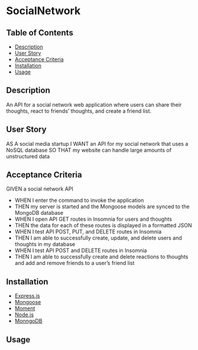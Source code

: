 # SocialNetwork

## Table of Contents
- [Description](#description)
- [User Story](#user-story)
- [Acceptance Criteria](#acceptance-criteria)
- [Installation](#installation)
- [Usage](#usage)



## Description

An API for a social network web application where users can share their thoughts, react to friends’ thoughts, and create a friend list.

## User Story

AS A social media startup
I WANT an API for my social network that uses a NoSQL database
SO THAT my website can handle large amounts of unstructured data

## Acceptance Criteria

GIVEN a social network API
- WHEN I enter the command to invoke the application
- THEN my server is started and the Mongoose models are synced to the MongoDB database
- WHEN I open API GET routes in Insomnia for users and thoughts
- THEN the data for each of these routes is displayed in a formatted JSON
- WHEN I test API POST, PUT, and DELETE routes in Insomnia
- THEN I am able to successfully create, update, and delete users and thoughts in my database
- WHEN I test API POST and DELETE routes in Insomnia
- THEN I am able to successfully create and delete reactions to thoughts and add and remove friends to a user’s friend list


## Installation

- [Express.js](https://www.npmjs.com/package/express)
- [Mongoose](https://www.npmjs.com/package/mongoose)
- [Moment](https://www.npmjs.com/package/moment)
- [Node.js](https://nodejs.org/en/)
- [MonngoDB](https://www.npmjs.com/package/mongodb)


## Usage

